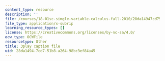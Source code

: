 ```yaml
---
content_type: resource
description: ''
file: /courses/18-01sc-single-variable-calculus-fall-2010/28da14947cd751b8a26498bc3ef84a45_YN7k_bXXggY.vtt
file_type: application/x-subrip
learning_resource_types: []
license: https://creativecommons.org/licenses/by-nc-sa/4.0/
ocw_type: OCWFile
resourcetype: Other
title: 3play caption file
uid: 28da1494-7cd7-51b8-a264-98bc3ef84a45
---
```

